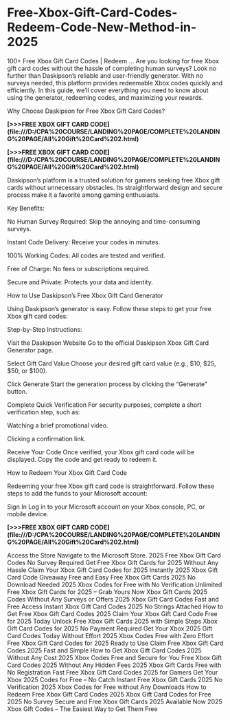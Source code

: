 # Free-Xbox-Gift-Card-Codes-Redeem-Code-New-Method-in-2025
100+ Free Xbox Gift Card Codes | Redeem ... Are you looking for free Xbox gift card codes without the hassle of completing human surveys? Look no further than Daskipson’s reliable and user-friendly generator. With no surveys needed, this platform provides redeemable Xbox codes quickly and efficiently. In this guide, we’ll cover everything you need to know about using the generator, redeeming codes, and maximizing your rewards.

Why Choose Daskipson for Free Xbox Gift Card Codes?

**[>>>FREE XBOX GIFT CARD CODE] (file:///D:/CPA%20COURSE/LANDING%20PAGE/COMPLETE%20LANDING%20PAGE/All%20Gift%20Card%202.html)**

**[>>>FREE XBOX GIFT CARD CODE] (file:///D:/CPA%20COURSE/LANDING%20PAGE/COMPLETE%20LANDING%20PAGE/All%20Gift%20Card%202.html)**

Daskipson’s platform is a trusted solution for gamers seeking free Xbox gift cards without unnecessary obstacles. Its straightforward design and secure process make it a favorite among gaming enthusiasts.

Key Benefits:

No Human Survey Required: Skip the annoying and time-consuming surveys.

Instant Code Delivery: Receive your codes in minutes.

100% Working Codes: All codes are tested and verified.

Free of Charge: No fees or subscriptions required.

Secure and Private: Protects your data and identity.

How to Use Daskipson’s Free Xbox Gift Card Generator

Using Daskipson’s generator is easy. Follow these steps to get your free Xbox gift card codes:

Step-by-Step Instructions:

Visit the Daskipson Website Go to the official Daskipson Xbox Gift Card Generator page.

Select Gift Card Value Choose your desired gift card value (e.g., $10, $25, $50, or $100).

Click Generate Start the generation process by clicking the “Generate” button.

Complete Quick Verification For security purposes, complete a short verification step, such as:

Watching a brief promotional video.

Clicking a confirmation link.

Receive Your Code Once verified, your Xbox gift card code will be displayed. Copy the code and get ready to redeem it.

How to Redeem Your Xbox Gift Card Code

Redeeming your free Xbox gift card code is straightforward. Follow these steps to add the funds to your Microsoft account:

Sign In Log in to your Microsoft account on your Xbox console, PC, or mobile device.

**[>>>FREE XBOX GIFT CARD CODE] (file:///D:/CPA%20COURSE/LANDING%20PAGE/COMPLETE%20LANDING%20PAGE/All%20Gift%20Card%202.html)**

Access the Store Navigate to the Microsoft Store. 2025 Free Xbox Gift Card Codes No Survey Required Get Free Xbox Gift Cards for 2025 Without Any Hassle Claim Your Xbox Gift Card Codes for 2025 Instantly 2025 Xbox Gift Card Code Giveaway Free and Easy Free Xbox Gift Cards 2025 No Download Needed 2025 Xbox Codes for Free with No Verification Unlimited Free Xbox Gift Cards for 2025 – Grab Yours Now Xbox Gift Cards 2025 Codes Without Any Surveys or Offers 2025 Xbox Gift Card Codes Fast and Free Access Instant Xbox Gift Card Codes 2025 No Strings Attached How to Get Free Xbox Gift Card Codes 2025 Claim Your Xbox Gift Card Code Free for 2025 Today Unlock Free Xbox Gift Cards 2025 with Simple Steps Xbox Gift Card Codes for 2025 No Payment Required Get Your Xbox 2025 Gift Card Codes Today Without Effort 2025 Xbox Codes Free with Zero Effort Free Xbox Gift Card Codes for 2025 Ready to Use Claim Free Xbox Gift Card Codes 2025 Fast and Simple How to Get Xbox Gift Card Codes 2025 Without Any Cost 2025 Xbox Codes Free and Secure for You Free Xbox Gift Card Codes 2025 Without Any Hidden Fees 2025 Xbox Gift Cards Free with No Registration Fast Free Xbox Gift Card Codes 2025 for Gamers Get Your Xbox 2025 Codes for Free – No Catch Instant Free Xbox Gift Cards 2025 No Verification 2025 Xbox Codes for Free without Any Downloads How to Redeem Free Xbox Gift Card Codes 2025 Xbox Gift Card Codes for Free 2025 No Survey Secure and Free Xbox Gift Cards 2025 Available Now 2025 Xbox Gift Codes – The Easiest Way to Get Them Free
